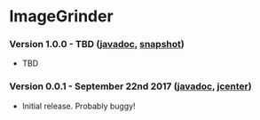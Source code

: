 # ImageGrinder

### Version 1.0.0 - TBD ([javadoc](http://diffplug.github.io/image-grinder/javadoc/snapshot/), [snapshot](https://oss.sonatype.org/content/repositories/snapshots/com/diffplug/gradle/image-grinder/))

- TBD

### Version 0.0.1 - September 22nd 2017 ([javadoc](http://diffplug.github.io/image-grinder/javadoc/1.0.0/), [jcenter](https://bintray.com/diffplug/opensource/image-grinder/1.0.0/view))

- Initial release.  Probably buggy!
